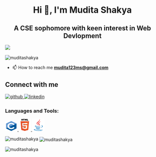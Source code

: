 <h1 align="center">Hi 👋, I'm Mudita Shakya</h1>


<h2 align="center">A CSE sophomore with keen interest in Web Devlopment</h2>
<img src="https://dxbcode.com/assets/images/index-meta.gif" width="321">
<p align="left"> <img src="https://komarev.com/ghpvc/?username=muditashakya&label=Profile%20views&color=0e75b6&style=flat" alt="muditashakya" /> </p>

- 📫 How to reach me **mudita123ms@gmail.com**

## Connect with me  

<a href="https://github.com/MuditaShakya" target="_blank">
<img src=https://img.shields.io/badge/github-%2324292e.svg?&style=for-the-badge&logo=github&logoColor=white alt=github style="margin-bottom: 5px;" />
</a>


<a href="https://linkedin.com/in/mudita-shakya-46714a22a" target="_blank">
<img src=https://img.shields.io/badge/linkedin-%231E77B5.svg?&style=for-the-badge&logo=linkedin&logoColor=white alt=linkedin style="margin-bottom: 5px;" />
</a>  
</div>  
  


<h3 align="left">Languages and Tools:</h3>
<p align="left"> <a href="https://www.cprogramming.com/" target="_blank" rel="noreferrer"> <img src="https://raw.githubusercontent.com/devicons/devicon/master/icons/c/c-original.svg" alt="c" width="40" height="33"/> </a> </a> <a href="https://www.w3.org/html/" target="_blank" rel="noreferrer"> <img src="https://raw.githubusercontent.com/devicons/devicon/master/icons/html5/html5-original-wordmark.svg" alt="html5" width="40" height="40"/> </a> <a href="https://www.java.com" target="_blank" rel="noreferrer"> <img src="https://raw.githubusercontent.com/devicons/devicon/master/icons/java/java-original.svg" alt="java" width="40" height="40"/> </a> </p>

<p><img align="left" src="https://github-readme-stats.vercel.app/api/top-langs?username=muditashakya&show_icons=true&locale=en&layout=compact" alt="muditashakya" /></p>

<p>&nbsp;<img align="center" src="https://github-readme-stats.vercel.app/api?username=muditashakya&show_icons=true&locale=en" alt="muditashakya" /></p>

<p><img align="center" src="https://github-readme-streak-stats.herokuapp.com/?user=muditashakya&" alt="muditashakya" /></p>
